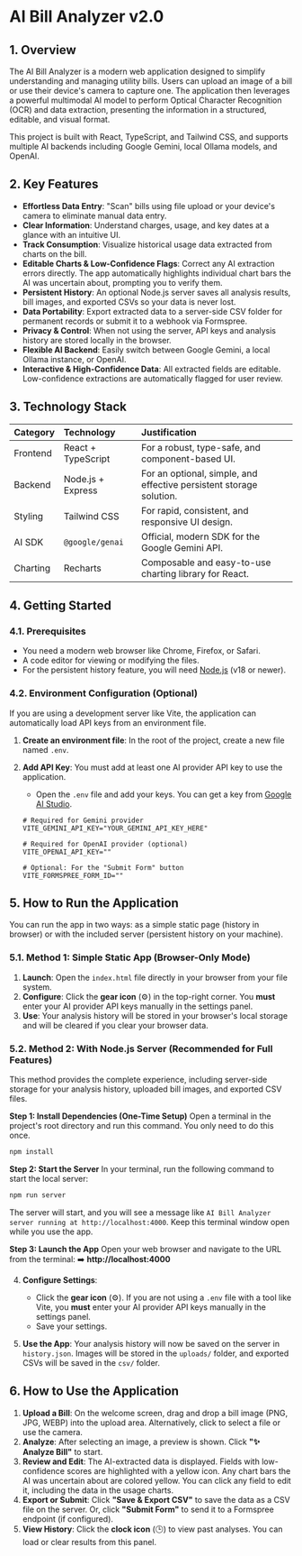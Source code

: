 # AI Bill Analyzer v2.0

## 1. Overview

The AI Bill Analyzer is a modern web application designed to simplify understanding and managing utility bills. Users can upload an image of a bill or use their device's camera to capture one. The application then leverages a powerful multimodal AI model to perform Optical Character Recognition (OCR) and data extraction, presenting the information in a structured, editable, and visual format.

This project is built with React, TypeScript, and Tailwind CSS, and supports multiple AI backends including Google Gemini, local Ollama models, and OpenAI.

## 2. Key Features

-   **Effortless Data Entry**: "Scan" bills using file upload or your device's camera to eliminate manual data entry.
-   **Clear Information**: Understand charges, usage, and key dates at a glance with an intuitive UI.
-   **Track Consumption**: Visualize historical usage data extracted from charts on the bill.
-   **Editable Charts & Low-Confidence Flags**: Correct any AI extraction errors directly. The app automatically highlights individual chart bars the AI was uncertain about, prompting you to verify them.
-   **Persistent History**: An optional Node.js server saves all analysis results, bill images, and exported CSVs so your data is never lost.
-   **Data Portability**: Export extracted data to a server-side CSV folder for permanent records or submit it to a webhook via Formspree.
-   **Privacy & Control**: When not using the server, API keys and analysis history are stored locally in the browser.
-   **Flexible AI Backend**: Easily switch between Google Gemini, a local Ollama instance, or OpenAI.
-   **Interactive & High-Confidence Data**: All extracted fields are editable. Low-confidence extractions are automatically flagged for user review.

## 3. Technology Stack

| Category   | Technology        | Justification                                                 |
| :--------- | :---------------- | :------------------------------------------------------------ |
| Frontend   | React + TypeScript| For a robust, type-safe, and component-based UI.              |
| Backend    | Node.js + Express | For an optional, simple, and effective persistent storage solution. |
| Styling    | Tailwind CSS      | For rapid, consistent, and responsive UI design.              |
| AI SDK     | `@google/genai`   | Official, modern SDK for the Google Gemini API.               |
| Charting   | Recharts          | Composable and easy-to-use charting library for React.        |

## 4. Getting Started

### 4.1. Prerequisites

-   You need a modern web browser like Chrome, Firefox, or Safari.
-   A code editor for viewing or modifying the files.
-   For the persistent history feature, you will need [Node.js](https://nodejs.org/) (v18 or newer).

### 4.2. Environment Configuration (Optional)

If you are using a development server like Vite, the application can automatically load API keys from an environment file.

1.  **Create an environment file**: In the root of the project, create a new file named `.env`.

2.  **Add API Key**: You must add at least one AI provider API key to use the application.
    -   Open the `.env` file and add your keys. You can get a key from [Google AI Studio](https://aistudio.google.com/app/apikey).
    ```env
    # Required for Gemini provider
    VITE_GEMINI_API_KEY="YOUR_GEMINI_API_KEY_HERE"

    # Required for OpenAI provider (optional)
    VITE_OPENAI_API_KEY=""

    # Optional: For the "Submit Form" button
    VITE_FORMSPREE_FORM_ID=""
    ```

## 5. How to Run the Application

You can run the app in two ways: as a simple static page (history in browser) or with the included server (persistent history on your machine).

### 5.1. Method 1: Simple Static App (Browser-Only Mode)

1.  **Launch**: Open the `index.html` file directly in your browser from your file system.
2.  **Configure**: Click the **gear icon** (⚙️) in the top-right corner. You **must** enter your AI provider API keys manually in the settings panel.
3.  **Use**: Your analysis history will be stored in your browser's local storage and will be cleared if you clear your browser data.

### 5.2. Method 2: With Node.js Server (Recommended for Full Features)

This method provides the complete experience, including server-side storage for your analysis history, uploaded bill images, and exported CSV files.

**Step 1: Install Dependencies (One-Time Setup)**
Open a terminal in the project's root directory and run this command. You only need to do this once.

```bash
npm install
```

**Step 2: Start the Server**
In your terminal, run the following command to start the local server:

```bash
npm run server
```

The server will start, and you will see a message like `AI Bill Analyzer server running at http://localhost:4000`. Keep this terminal window open while you use the app.

**Step 3: Launch the App**
Open your web browser and navigate to the URL from the terminal:
➡️ **http://localhost:4000**

4.  **Configure Settings**:
    -   Click the **gear icon** (⚙️). If you are not using a `.env` file with a tool like Vite, you **must** enter your AI provider API keys manually in the settings panel.
    -   Save your settings.
    
5.  **Use the App**: Your analysis history will now be saved on the server in `history.json`. Images will be stored in the `uploads/` folder, and exported CSVs will be saved in the `csv/` folder.

## 6. How to Use the Application

1.  **Upload a Bill**: On the welcome screen, drag and drop a bill image (PNG, JPG, WEBP) into the upload area. Alternatively, click to select a file or use the camera.
2.  **Analyze**: After selecting an image, a preview is shown. Click **"✨ Analyze Bill"** to start.
3.  **Review and Edit**: The AI-extracted data is displayed. Fields with low-confidence scores are highlighted with a yellow icon. Any chart bars the AI was uncertain about are colored yellow. You can click any field to edit it, including the data in the usage charts.
4.  **Export or Submit**: Click **"Save & Export CSV"** to save the data as a CSV file on the server. Or, click **"Submit Form"** to send it to a Formspree endpoint (if configured).
5.  **View History**: Click the **clock icon** (🕒) to view past analyses. You can load or clear results from this panel.